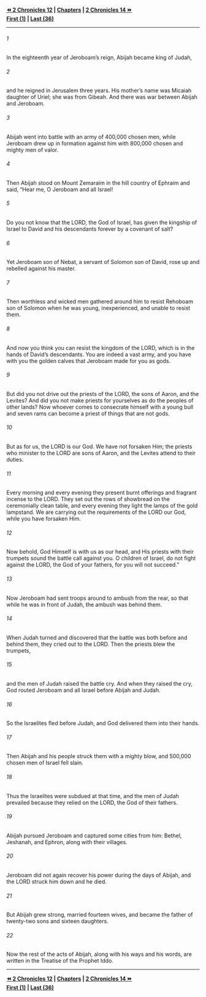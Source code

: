   
**[⏪ 2 Chronicles 12](./2%20Chronicles%2012.md) | [Chapters](./_index.md) | [2 Chronicles 14 ⏩](./2%20Chronicles%2014.md)**  
**[First (1)](./2%20Chronicles%201.md) | [Last (36)](./2%20Chronicles%2036.md)**  
  
---  
  
###### 1  
In the eighteenth year of Jeroboam’s reign, Abijah became king of Judah,  
  
###### 2  
and he reigned in Jerusalem three years. His mother’s name was Micaiah daughter of Uriel; she was from Gibeah. And there was war between Abijah and Jeroboam.  
  
###### 3  
Abijah went into battle with an army of 400,000 chosen men, while Jeroboam drew up in formation against him with 800,000 chosen and mighty men of valor.  
  
###### 4  
Then Abijah stood on Mount Zemaraim in the hill country of Ephraim and said, “Hear me, O Jeroboam and all Israel!  
  
###### 5  
Do you not know that the LORD, the God of Israel, has given the kingship of Israel to David and his descendants forever by a covenant of salt?  
  
###### 6  
Yet Jeroboam son of Nebat, a servant of Solomon son of David, rose up and rebelled against his master.  
  
###### 7  
Then worthless and wicked men gathered around him to resist Rehoboam son of Solomon when he was young, inexperienced, and unable to resist them.  
  
###### 8  
And now you think you can resist the kingdom of the LORD, which is in the hands of David’s descendants. You are indeed a vast army, and you have with you the golden calves that Jeroboam made for you as gods.  
  
###### 9  
But did you not drive out the priests of the LORD, the sons of Aaron, and the Levites? And did you not make priests for yourselves as do the peoples of other lands? Now whoever comes to consecrate himself with a young bull and seven rams can become a priest of things that are not gods.  
  
###### 10  
But as for us, the LORD is our God. We have not forsaken Him; the priests who minister to the LORD are sons of Aaron, and the Levites attend to their duties.  
  
###### 11  
Every morning and every evening they present burnt offerings and fragrant incense to the LORD. They set out the rows of showbread on the ceremonially clean table, and every evening they light the lamps of the gold lampstand. We are carrying out the requirements of the LORD our God, while you have forsaken Him.  
  
###### 12  
Now behold, God Himself is with us as our head, and His priests with their trumpets sound the battle call against you. O children of Israel, do not fight against the LORD, the God of your fathers, for you will not succeed.”  
  
###### 13  
Now Jeroboam had sent troops around to ambush from the rear, so that while he was in front of Judah, the ambush was behind them.  
  
###### 14  
When Judah turned and discovered that the battle was both before and behind them, they cried out to the LORD. Then the priests blew the trumpets,  
  
###### 15  
and the men of Judah raised the battle cry. And when they raised the cry, God routed Jeroboam and all Israel before Abijah and Judah.  
  
###### 16  
So the Israelites fled before Judah, and God delivered them into their hands.  
  
###### 17  
Then Abijah and his people struck them with a mighty blow, and 500,000 chosen men of Israel fell slain.  
  
###### 18  
Thus the Israelites were subdued at that time, and the men of Judah prevailed because they relied on the LORD, the God of their fathers.  
  
###### 19  
Abijah pursued Jeroboam and captured some cities from him: Bethel, Jeshanah, and Ephron, along with their villages.  
  
###### 20  
Jeroboam did not again recover his power during the days of Abijah, and the LORD struck him down and he died.  
  
###### 21  
But Abijah grew strong, married fourteen wives, and became the father of twenty-two sons and sixteen daughters.  
  
###### 22  
Now the rest of the acts of Abijah, along with his ways and his words, are written in the Treatise of the Prophet Iddo.  
  
  
---  
  
**[⏪ 2 Chronicles 12](./2%20Chronicles%2012.md) | [Chapters](./_index.md) | [2 Chronicles 14 ⏩](./2%20Chronicles%2014.md)**  
**[First (1)](./2%20Chronicles%201.md) | [Last (36)](./2%20Chronicles%2036.md)**  
  
